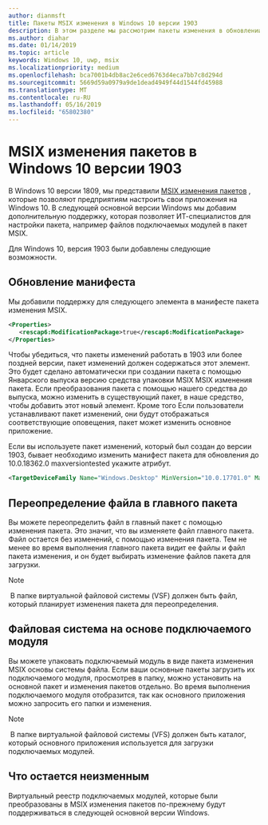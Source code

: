 ```yaml
---
author: dianmsft
title: Пакеты MSIX изменения в Windows 10 версии 1903
description: В этом разделе мы рассмотрим пакеты изменения в обновлении Windows 10 1903
ms.author: diahar
ms.date: 01/14/2019
ms.topic: article
keywords: Windows 10, uwp, msix
ms.localizationpriority: medium
ms.openlocfilehash: bca7001b4db8ac2e6ced6763d4eca7bb7c8d294d
ms.sourcegitcommit: 5669d59a0979a9de1dead4949f44d1544fd45988
ms.translationtype: MT
ms.contentlocale: ru-RU
ms.lasthandoff: 05/16/2019
ms.locfileid: "65802380"
---
```

# <a name="msix-modification-packages-on-windows-10-version-1903"></a>MSIX изменения пакетов в Windows 10 версии 1903
 
В Windows 10 версии 1809, мы представили [MSIX изменения пакетов](modification-packages.md) , которые позволяют предприятиям настроить свои приложения на Windows 10. В следующей основной версии Windows мы добавим дополнительную поддержку, которая позволяет ИТ-специалистов для настройки пакета, например файлов подключаемых модулей в пакет MSIX. 

Для Windows 10, версия 1903 были добавлены следующие возможности.

## <a name="manifest-update"></a>Обновление манифеста
Мы добавили поддержку для следующего элемента в манифесте пакета изменения MSIX.

```xml
<Properties>
   <rescap6:ModificationPackage>true</rescap6:ModificationPackage>
</Properties>
```

Чтобы убедиться, что пакеты изменений работать в 1903 или более поздней версии, пакет изменений должен содержаться этот элемент. Это будет сделано автоматически при создании пакета с помощью Январского выпуска версию средства упаковки MSIX MSIX изменения пакета. Если преобразования пакета с помощью нашего средства до выпуска, можно изменить в существующий пакет, в наше средство, чтобы добавить этот новый элемент. Кроме того Если пользователи устанавливают пакет изменений, они будут отображаться соответствующие оповещения, пакет может изменить основное приложение.

Если вы используете пакет изменений, который был создан до версии 1903, бывает необходимо изменить манифест пакета для обновления до 10.0.18362.0 maxversiontested укажите атрибут.

```xml
<TargetDeviceFamily Name="Windows.Desktop" MinVersion="10.0.17701.0" MaxVersionTested="10.0.18362.0" />
```

## <a name="overriding-a-file-in-the-main-package"></a>Переопределение файла в главного пакета
Вы можете переопределить файл в главный пакет с помощью изменения пакета. Это значит, что вы изменяете файл главного пакета. Файл остается без изменений, с помощью изменения пакета. Тем не менее во время выполнения главного пакета видит ее файлы и файл пакета изменения, и он будет выбирать изменение файлов пакета для загрузки. 

> [!NOTE]
> В папке виртуальной файловой системы (VSF) должен быть файл, который планирует изменения пакета для переопределения. 

## <a name="file-system-based-plug-in"></a>Файловая система на основе подключаемого модуля
Вы можете упаковать подключаемый модуль в виде пакета изменения MSIX основы системы файла. Если ваши основные пакеты загрузить их подключаемого модуля, просмотрев в папку, можно установить на основной пакет и изменения пакетов отдельно. Во время выполнения подключаемого модуля отобразится, так как основного приложения можно запросить его папки и изменения. 

> [!NOTE]
> В папке виртуальной файловой системы (VFS) должен быть каталог, который основного приложения используется для загрузки подключаемых модулей.  

## <a name="what-remains-the-same"></a>Что остается неизменным
Виртуальный реестр подключаемых модулей, которые были преобразованы в MSIX изменения пакетов по-прежнему будут поддерживаться в следующей основной версии Windows. 


